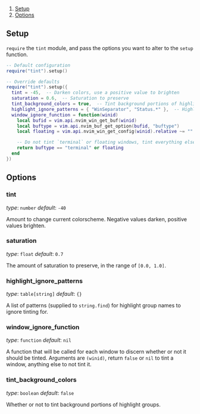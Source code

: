 1. [Setup](#setup)
2. [Options](#options)

## Setup

`require` the `tint` module, and pass the options you want to alter to the `setup` function.

```lua
-- Default configuration
require("tint").setup()

-- Override defaults
require("tint").setup({
  tint = -45,  -- Darken colors, use a positive value to brighten
  saturation = 0.6,  -- Saturation to preserve
  tint_background_colors = true,  -- Tint background portions of highlight groups
  highlight_ignore_patterns = { "WinSeparator", "Status.*" },  -- Highlight group patterns to ignore, see `string.find`
  window_ignore_function = function(winid)
    local bufid = vim.api.nvim_win_get_buf(winid)
    local buftype = vim.api.nvim_buf_get_option(bufid, "buftype")
    local floating = vim.api.nvim_win_get_config(winid).relative ~= ""

    -- Do not tint `terminal` or floating windows, tint everything else
    return buftype == "terminal" or floating
  end
})
```

## Options

### **tint**
*type*: `number`
*default*: `-40`

Amount to change current colorscheme. Negative values darken, positive values brighten.

### **saturation**
*type*: `float`
*default*: `0.7`

The amount of saturation to preserve, in the range of `[0.0, 1.0]`.

### **highlight_ignore_patterns**
*type*: `table[string]`
*default*: `{}`

A list of patterns (supplied to `string.find`) for highlight group names to ignore tinting for.

### **window_ignore_function**
*type*: `function`
*default*: `nil`

A function that will be called for each window to discern whether or not it should be tinted. Arguments are `(winid)`, return `false` or `nil` to tint a window, anything else to not tint it.

### **tint_background_colors**
*type*: `boolean`
*default*: `false`

Whether or not to tint background portions of highlight groups.

